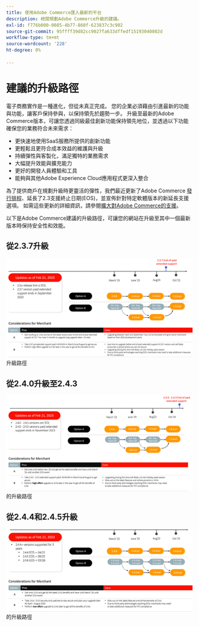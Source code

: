```yaml
---
title: 使用Adobe Commerce匯入最新的平台
description: 檢閱規劃Adobe Commerce升級的建議。
exl-id: f776b000-0085-4b77-860f-623837c3c902
source-git-commit: 95ffff39d82cc9027fa633dffedf15193040802d
workflow-type: tm+mt
source-wordcount: '228'
ht-degree: 0%

---
```


# 建議的升級路徑

電子商務實作是一種進化，但從未真正完成。 您的企業必須藉由引進最新的功能與功能，讓客戶保持參與，以保持領先於趨勢一步。 升級至最新的Adobe Commerce版本，可讓您透過同級最佳創新功能保持領先地位，並透過以下功能確保您的業務符合未來需求：

- 更快速地使用SaaS服務所提供的創新功能
- 更輕鬆且更符合成本效益的維護與升級
- 持續彈性與客製化，滿足獨特的業務需求
- 大幅提升效能與擴充能力
- 更好的開發人員體驗和工具
- 能夠與其他Adobe Experience Cloud應用程式更深入整合

為了提供商戶在規劃升級時更靈活的彈性，我們最近更新了Adobe Commerce [發行排程](../../release/schedule.md)、延長了2.3支援終止日期(EOS)，並宣佈針對特定軟體版本的新延長支援選項。 如需這些更新的詳細資訊，請參閱[擴大對Adobe Commerce的支援](https://business.adobe.com/blog/the-latest/adobe-announces-expanded-support)。

以下是Adobe Commerce建議的升級路徑，可讓您的網站在升級至其中一個最新版本時保持安全性和效能。

## 從2.3.7升級

![從2.3.7](../../assets/upgrade-guide/2.3.7.png)升級路徑

## 從2.4.0升級至2.4.3

![從2.4.0到2.4.3](../../assets/upgrade-guide/2.4.0-2.4.3.png)的升級路徑

## 從2.4.4和2.4.5升級

![從2.4.4到2.4.5](../../assets/upgrade-guide/2.4.4-and-2.4.5.png)的升級路徑
